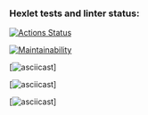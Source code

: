 ### Hexlet tests and linter status:
[![Actions Status](https://github.com/Cur1yB/python-project-49/actions/workflows/hexlet-check.yml/badge.svg)](https://github.com/Cur1yB/python-project-49/actions)

[![Maintainability](https://api.codeclimate.com/v1/badges/307e17da91705aad9e3e/maintainability)](https://codeclimate.com/github/Cur1yB/python-project-49/maintainability)

[![asciicast](https://asciinema.org/a/QqBBSLmXMZDPwpvExHBosCNk7)]

[![asciicast](https://asciinema.org/a/ajALb6F88XmwwgT9VA13tC6K8)]

[![asciicast](https://asciinema.org/a/KOkUCjxSGYx6jzXAuw9J4vFku)]